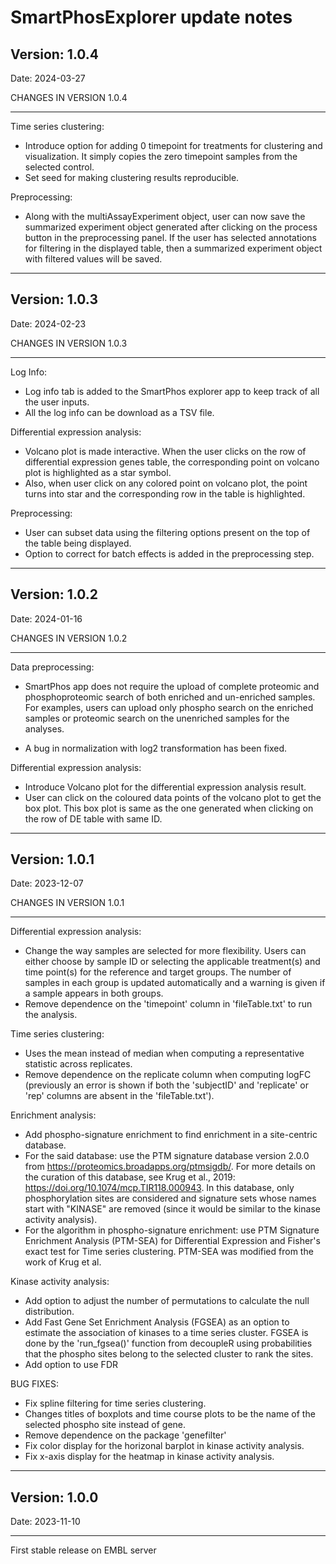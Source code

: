 # SmartPhosExplorer update notes

## Version: 1.0.4

Date: 2024-03-27

CHANGES IN VERSION 1.0.4

------------------------------------------------

Time series clustering:    

* Introduce option for adding 0 timepoint for treatments for clustering and visualization. It simply copies the zero timepoint samples from the selected control. 
* Set seed for making clustering results reproducible.

Preprocessing:

* Along with the multiAssayExperiment object, user can now save the summarized experiment object generated after clicking on the process button in the preprocessing panel. If the user has selected annotations for filtering in the displayed table, then a summarized experiment object with filtered values will be saved. 

-------------------------------------------------------

## Version: 1.0.3

Date: 2024-02-23

CHANGES IN VERSION 1.0.3

------------------------------------------------

Log Info:  

* Log info tab is added to the SmartPhos explorer app to keep track of all the user inputs.
* All the log info can be download as a TSV file.

Differential expression analysis:    

* Volcano plot is made interactive. When the user clicks on the row of differential expression genes table, the corresponding point on volcano plot is highlighted as a star symbol.
* Also, when user click on any colored point on volcano plot, the point turns into star and the corresponding row in the table is highlighted. 

Preprocessing:

* User can subset data using the filtering options present on the top of the table being displayed.
* Option to correct for batch effects is added in the preprocessing step. 

-------------------------------------------------------

## Version: 1.0.2

Date: 2024-01-16

CHANGES IN VERSION 1.0.2

------------------------------------------------

Data preprocessing:  

* SmartPhos app does not require the upload of complete proteomic and phosphoproteomic search of both enriched and un-enriched samples. For examples, users can upload only phospho search on the enriched samples or proteomic search on the unenriched samples for the analyses.   

* A bug in normalization with log2 transformation has been fixed.   

Differential expression analysis:    

* Introduce Volcano plot for the differential expression analysis result.
* User can click on the coloured data points of the volcano plot to get the box plot. This box plot is same as the one generated when clicking on the row of DE table with same ID.

-------------------------------------------------------

## Version: 1.0.1

Date: 2023-12-07

CHANGES IN VERSION 1.0.1

------------------------------------------------

Differential expression analysis: 

* Change the way samples are selected for more flexibility. Users can either choose by sample ID or selecting the applicable treatment(s) and time point(s) for the reference and target groups. The number of samples in each group is updated automatically and a warning is given if a sample appears in both groups.
* Remove dependence on the 'timepoint' column in 'fileTable.txt' to run the analysis.

Time series clustering:

* Uses the mean instead of median when computing a representative statistic across replicates.
* Remove dependence on the replicate column when computing logFC (previously an error is shown if both the 'subjectID' and 'replicate' or 'rep' columns are absent in the 'fileTable.txt').

Enrichment analysis:

* Add phospho-signature enrichment to find enrichment in a site-centric database.
* For the said database: use the PTM signature database version 2.0.0 from https://proteomics.broadapps.org/ptmsigdb/. For more details on the curation of this database, see Krug et al., 2019: https://doi.org/10.1074/mcp.TIR118.000943. In this database, only phosphorylation sites are considered and signature sets whose names start with "KINASE" are removed (since it would be similar to the kinase activity analysis).
* For the algorithm in phospho-signature enrichment: use PTM Signature Enrichment Analysis (PTM-SEA) for Differential Expression and Fisher's exact test for Time series clustering. PTM-SEA was modified from the work of Krug et al.

Kinase activity analysis:

* Add option to adjust the number of permutations to calculate the null distribution.
* Add Fast Gene Set Enrichment Analysis (FGSEA) as an option to estimate the association of kinases to a time series cluster. FGSEA is done by the 'run_fgsea()' function from decoupleR using probabilities that the phospho sites belong to the selected cluster to rank the sites.
* Add option to use FDR

BUG FIXES:

* Fix spline filtering for time series clustering.
* Changes titles of boxplots and time course plots to be the name of the selected phospho site instead of gene.
* Remove dependence on the package 'genefilter'
* Fix color display for the horizonal barplot in kinase activity analysis.
* Fix x-axis display for the heatmap in kinase activity analysis.

-------------------------------------------------------

## Version: 1.0.0

Date: 2023-11-10

------------------------------------------------

First stable release on EMBL server
